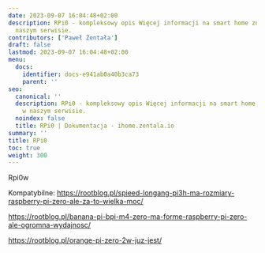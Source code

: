 ```yaml
---
date: 2023-09-07 16:04:48+02:00
description: RPi0 - kompleksowy opis Więcej informacji na smart home znajdziesz w
  naszym serwisie.
contributors: ['Paweł Żentała']
draft: false
lastmod: 2023-09-07 16:04:48+02:00
menu:
  docs:
    identifier: docs-e941ab0a40b3ca73
    parent: ''
seo:
  canonical: ''
  description: RPi0 - kompleksowy opis Więcej informacji na smart home znajdziesz
    w naszym serwisie.
  noindex: false
  title: RPi0 | Dokumentacja - ihome.zentala.io
summary: ''
title: RPi0
toc: true
weight: 300
---
```



Rpi0w

Kompatybilne:
https://rootblog.pl/spieed-longang-pi3h-ma-rozmiary-raspberry-pi-zero-ale-za-to-wielka-moc/

https://rootblog.pl/banana-pi-bpi-m4-zero-ma-forme-raspberry-pi-zero-ale-ogromna-wydajnosc/

https://rootblog.pl/orange-pi-zero-2w-juz-jest/
